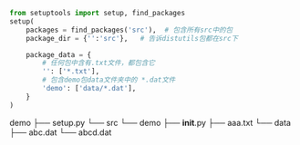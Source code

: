 ```py
from setuptools import setup, find_packages
setup(
    packages = find_packages('src'),  # 包含所有src中的包
    package_dir = {'':'src'},   # 告诉distutils包都在src下

    package_data = {
        # 任何包中含有.txt文件，都包含它
        '': ['*.txt'],
        # 包含demo包data文件夹中的 *.dat文件
        'demo': ['data/*.dat'],
    }
)
```

demo
├── setup.py
└── src
    └── demo
        ├── __init__.py
        ├── aaa.txt
        └── data
            ├── abc.dat
            └── abcd.dat
